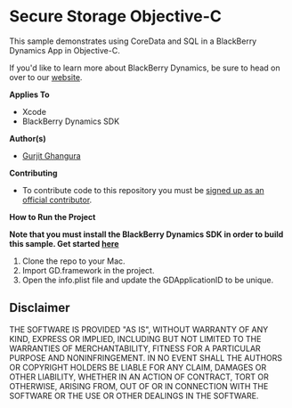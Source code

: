 # Secure Storage Objective-C

This sample demonstrates using CoreData and SQL in a BlackBerry Dynamics App in Objective-C.


If you'd like to learn more about BlackBerry Dynamics, be sure to head on over to our [website](https://developers.blackberry.com/us/en/products/blackberry-dynamics/ios.html).

**Applies To**

* Xcode
* BlackBerry Dynamics SDK

**Author(s)** 

* [Gurjit Ghangura](https://github.com/gghangura)

**Contributing**

* To contribute code to this repository you must be [signed up as an official contributor](http://blackberry.github.com/howToContribute.html).

**How to Run the Project**

**Note that you must install the BlackBerry Dynamics SDK in order to build this sample. Get started [here](https://developers.blackberry.com/us/en/products/blackberry-dynamics/ios.html)**
 
1. Clone the repo to your Mac.
2. Import GD.framework in the project.
3. Open the info.plist file and update the GDApplicationID to be unique.


## Disclaimer

THE SOFTWARE IS PROVIDED "AS IS", WITHOUT WARRANTY OF ANY KIND, EXPRESS OR IMPLIED, INCLUDING BUT NOT LIMITED TO THE WARRANTIES OF MERCHANTABILITY, FITNESS FOR A PARTICULAR PURPOSE AND NONINFRINGEMENT. IN NO EVENT SHALL THE AUTHORS OR COPYRIGHT HOLDERS BE LIABLE FOR ANY CLAIM, DAMAGES OR OTHER LIABILITY, WHETHER IN AN ACTION OF CONTRACT, TORT OR OTHERWISE, ARISING FROM, OUT OF OR IN CONNECTION WITH THE SOFTWARE OR THE USE OR OTHER DEALINGS IN THE SOFTWARE.
